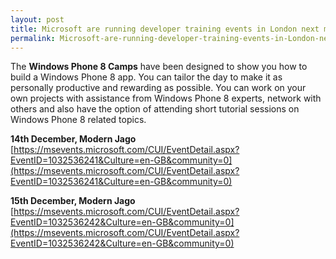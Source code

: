 ```yaml
---
layout: post
title: Microsoft are running developer training events in London next month
permalink: Microsoft-are-running-developer-training-events-in-London-next-month
---
```


The **Windows Phone 8 Camps** have been designed to show you how to build a Windows Phone 8 app. You can tailor the day to make it as personally productive and rewarding as possible. You can work on your own projects with assistance from Windows Phone 8 experts, network with others and also have the option of attending short tutorial sessions on Windows Phone 8 related topics.

**14th December, Modern Jago**  
[https://msevents.microsoft.com/CUI/EventDetail.aspx?EventID=1032536241&Culture=en-GB&community=0](https://msevents.microsoft.com/CUI/EventDetail.aspx?EventID=1032536241&Culture=en-GB&community=0)

**15th December, Modern Jago**  
[https://msevents.microsoft.com/CUI/EventDetail.aspx?EventID=1032536242&Culture=en-GB&community=0](https://msevents.microsoft.com/CUI/EventDetail.aspx?EventID=1032536242&Culture=en-GB&community=0)
